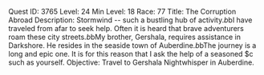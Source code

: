 Quest ID: 3765
Level: 24
Min Level: 18
Race: 77
Title: The Corruption Abroad
Description: Stormwind -- such a bustling hub of activity.$b$bI have traveled from afar to seek help. Often it is heard that brave adventurers roam these city streets.$b$bMy brother, Gershala, requires assistance in Darkshore. He resides in the seaside town of Auberdine.$b$bThe journey is a long and epic one. It is for this reason that I ask the help of a seasoned $c such as yourself.
Objective: Travel to Gershala Nightwhisper in Auberdine.
